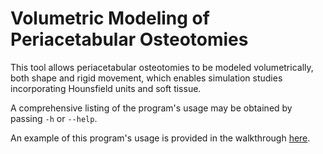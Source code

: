 # Volumetric Modeling of Periacetabular Osteotomies
This tool allows periacetabular osteotomies to be modeled volumetrically, both shape and rigid movement, which enables simulation studies incorporating Hounsfield units and soft tissue.

A comprehensive listing of the program's usage may be obtained by passing `-h` or `--help`.

An example of this program's usage is provided in the walkthrough [here](https://github.com/rg2/jhmr-v2/wiki/Walkthrough%3A-Volumetric-Modeling-of-PAO-Adjustments).
